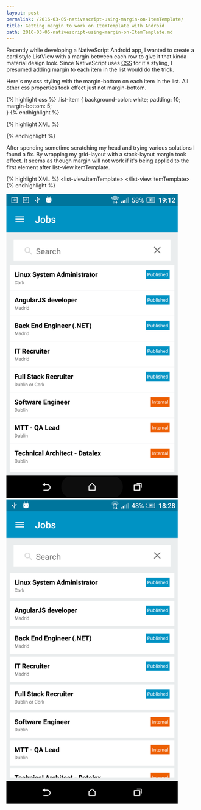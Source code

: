 ```yaml
---
layout: post
permalink: /2016-03-05-nativescript-using-margin-on-ItemTemplate/
title: Getting margin to work on ItemTemplate with Android
path: 2016-03-05-nativescript-using-margin-on-ItemTemplate.md
---
```


Recently while developing a NativeScript Android app, I wanted to create a card style ListView with a margin between each row to give it that kinda material design look.
Since NativeScript uses <a href="https://docs.nativescript.org/ui/styling">CSS</a> for it's styling, I presumed adding margin to each item in the list would do the trick.

Here's my css styling with the margin-bottom on each item in the list. All other css properties took effect just not margin-bottom.

{% highlight css %}
.list-item {
    background-color: white;
    padding: 10;
    margin-bottom: 5;    
}
{% endhighlight %}

{% highlight XML %}

<list-view items="{{jobList}}" id="jobList" row="1" colSpan="2" separatorColor="transparent">
    <list-view.itemTemplate>
        <!-- .list-item margin-bottom NOT working -->
        <grid-layout columns="*, auto" rows="auto, auto" class="list-item">
            <Label row="0" text="{{ name }}" class="list-title" />
            <Label row="1" text="{{ location }}" class="list-subtitle" />
            <Label col="1" text="{{ status }}" class="{{'tag-sm status-' + statusClass}}" />
        </grid-layout>
    </list-view.itemTemplate>
</list-view>
{% endhighlight %}

After spending sometime scratching my head and trying various solutions I found a fix. By wrapping my grid-layout with a stack-layout margin took effect.
It seems as though margin will not work if it's being applied to the first element after list-view.itemTemplate.

{% highlight XML %}
<list-view items="{{jobList}}" id="jobList" row="1" colSpan="2" separatorColor="transparent">
    <list-view.itemTemplate>
        <stack-layout>
            <!-- .list-item margin-bottom not working -->
            <grid-layout columns="*, auto" rows="auto, auto" class="list-item">
                <Label row="0" text="{{ name }}" class="list-title" />
                <Label row="1" text="{{ location }}" class="list-subtitle" />
                <Label col="1" text="{{ status }}" class="{{'tag-sm status-' + statusClass}}" />
            </grid-layout>
        </stack-layout>
    </list-view.itemTemplate>
</list-view>
{% endhighlight %}

<img src="/img/posts/margin-not-working.png" style="width: 450px;">
<img src="/img/posts/margin-working.png" style="width: 450px;">